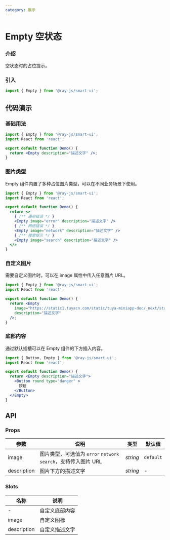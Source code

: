 ```yaml
---
category: 展示
---
```


# Empty 空状态

### 介绍

空状态时的占位提示。

### 引入

```jsx
import { Empty } from '@ray-js/smart-ui';
```

## 代码演示

### 基础用法

```jsx
import { Empty } from '@ray-js/smart-ui';
import React from 'react';

export default function Demo() {
  return <Empty description="描述文字" />;
}
```

### 图片类型

Empty 组件内置了多种占位图片类型，可以在不同业务场景下使用。

```jsx
import { Empty } from '@ray-js/smart-ui';
import React from 'react';

export default function Demo() {
  return <>
    { /** 通用错误 */ }
    <Empty image="error" description="描述文字" />
    { /** 网络错误 */ }
    <Empty image="network" description="描述文字" />
    { /** 搜索提示 */ }
    <Empty image="search" description="描述文字" />
  </>
}
```

### 自定义图片

需要自定义图片时，可以在 image 属性中传入任意图片 URL。

```jsx
import { Empty } from '@ray-js/smart-ui';
import React from 'react';

export default function Demo() {
  return <Empty
    image="https://static1.tuyacn.com/static/tuya-miniapp-doc/_next/static/images/logo-small.png"
    description="描述文字"
  />;
}
```

### 底部内容

通过默认插槽可以在 Empty 组件的下方插入内容。

```jsx
import { Button, Empty } from '@ray-js/smart-ui';
import React from 'react';

export default function Demo() {
  return <Empty description="描述文字">
    <Button round type="danger" >
      按钮
    </Button>
  </Empty>
}
```

## API

### Props

| 参数        | 说明                                                            | 类型     | 默认值    |
| ----------- | --------------------------------------------------------------- | -------- | --------- |
| image       | 图片类型，可选值为 `error` `network` `search`，支持传入图片 URL | _string_ | `default` |
| description | 图片下方的描述文字                                              | _string_ | -         |

### Slots

| 名称        | 说明           |
| ----------- | -------------- |
| -           | 自定义底部内容 |
| image       | 自定义图标     |
| description | 自定义描述文字 |
